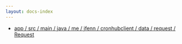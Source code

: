 ```yaml
---
layout: docs-index
---
```

- [app / src / main / java / me / jfenn / cronhubclient / data / request / Request](app/src/main/java/me/jfenn/cronhubclient/data/request/Request)
